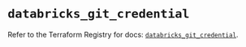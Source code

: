 # `databricks_git_credential`

Refer to the Terraform Registry for docs: [`databricks_git_credential`](https://registry.terraform.io/providers/databricks/databricks/1.48.2/docs/resources/git_credential).
